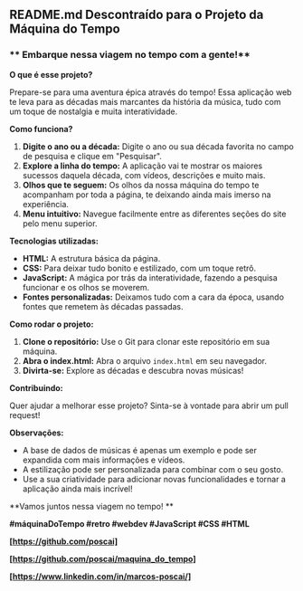 ## **README.md Descontraído para o Projeto da Máquina do Tempo**

### ** Embarque nessa viagem no tempo com a gente!**

**O que é esse projeto?**

Prepare-se para uma aventura épica através do tempo! Essa aplicação web te leva para as décadas mais marcantes da história da música, tudo com um toque de nostalgia e muita interatividade. 

**Como funciona?**

1. **Digite o ano ou a década:** Digite o ano ou sua década favorita no campo de pesquisa e clique em "Pesquisar".
2. **Explore a linha do tempo:** A aplicação vai te mostrar os maiores sucessos daquela década, com vídeos, descrições e muito mais.
3. **Olhos que te seguem:** Os olhos da nossa máquina do tempo te acompanham por toda a página, te deixando ainda mais imerso na experiência.
4. **Menu intuitivo:** Navegue facilmente entre as diferentes seções do site pelo menu superior.

**Tecnologias utilizadas:**

* **HTML:** A estrutura básica da página.
* **CSS:** Para deixar tudo bonito e estilizado, com um toque retrô.
* **JavaScript:** A mágica por trás da interatividade, fazendo a pesquisa funcionar e os olhos se moverem.
* **Fontes personalizadas:** Deixamos tudo com a cara da época, usando fontes que remetem às décadas passadas.

**Como rodar o projeto:**

1. **Clone o repositório:** Use o Git para clonar este repositório em sua máquina.
2. **Abra o index.html:** Abra o arquivo `index.html` em seu navegador.
3. **Divirta-se:** Explore as décadas e descubra novas músicas!

**Contribuindo:**

Quer ajudar a melhorar esse projeto? Sinta-se à vontade para abrir um pull request! 

**Observações:**

* A base de dados de músicas é apenas um exemplo e pode ser expandida com mais informações e vídeos.
* A estilização pode ser personalizada para combinar com o seu gosto.
* Use a sua criatividade para adicionar novas funcionalidades e tornar a aplicação ainda mais incrível!

**Vamos juntos nessa viagem no tempo! **

**#máquinaDoTempo #retro #webdev #JavaScript #CSS #HTML**

**[https://github.com/poscai]**

**[https://github.com/poscai/maquina_do_tempo]**

**[https://www.linkedin.com/in/marcos-poscai/]**
